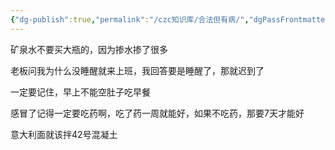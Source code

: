 ```yaml
---
{"dg-publish":true,"permalink":"/czc知识库/合法但有病/","dgPassFrontmatter":true,"created":"2024-08-20T17:18:59.262+08:00","updated":"2024-12-08T00:25:42.460+08:00"}
---
```



矿泉水不要买大瓶的，因为掺水掺了很多  

老板问我为什么没睡醒就来上班，我回答要是睡醒了，那就迟到了  

一定要记住，早上不能空肚子吃早餐  

感冒了记得一定要吃药啊，吃了药一周就能好，如果不吃药，那要7天才能好

意大利面就该拌42号混凝土